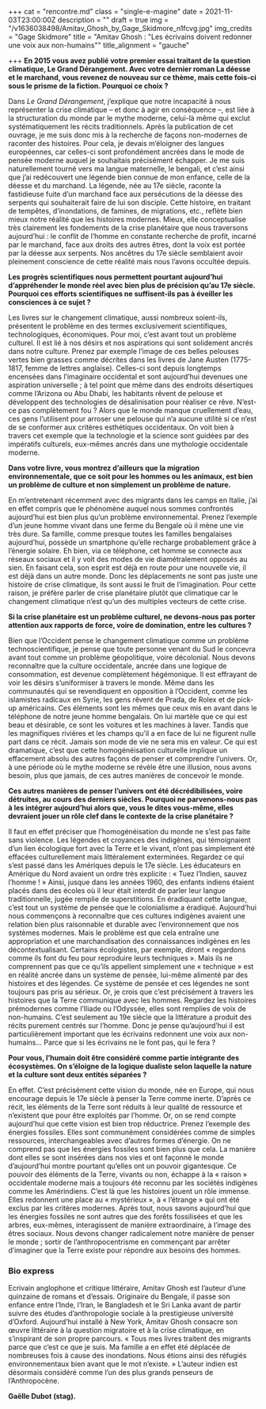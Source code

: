 +++
cat = "rencontre.md"
class = "single-e-magine"
date = 2021-11-03T23:00:00Z
description = ""
draft = true
img = "/v1636038498/Amitav_Ghosh_by_Gage_Skidmore_n1fcvg.jpg"
img_credits = "Gage Skidmore"
title = "Amitav Ghosh : \"Les écrivains doivent redonner une voix aux non-humains\""
title_alignment = "gauche"

+++
**En 2015 vous avez publié votre premier essai traitant de la question climatique, Le Grand Dérangement. Avec votre dernier roman La déesse et le marchand, vous revenez de nouveau sur ce thème, mais cette fois-ci sous le prisme de la fiction. Pourquoi ce choix ?**

Dans _Le Grand Dérangement_, j’explique que notre incapacité à nous représenter la crise climatique – et donc à agir en conséquence –, est liée à la structuration du monde par le mythe moderne, celui-là même qui exclut systématiquement les récits traditionnels. Après la publication de cet ouvrage, je me suis donc mis à la recherche de façons non-modernes de raconter des histoires. Pour cela, je devais m’éloigner des langues européennes, car celles-ci sont profondément ancrées dans le mode de pensée moderne auquel je souhaitais précisément échapper. Je me suis naturellement tourné vers ma langue maternelle, le bengali, et c’est ainsi que j’ai redécouvert une légende bien connue de mon enfance, celle de la déesse et du marchand. La légende, née au 17e siècle, raconte la fastidieuse fuite d’un marchand face aux persécutions de la déesse des serpents qui souhaiterait faire de lui son disciple. Cette histoire, en traitant de tempêtes, d’inondations, de famines, de migrations, etc., reflète bien mieux notre réalité que les histoires modernes. Mieux, elle conceptualise très clairement les fondements de la crise planétaire que nous traversons aujourd’hui : le conflit de l’homme en constante recherche de profit, incarné par le marchand, face aux droits des autres êtres, dont la voix est portée par la déesse aux serpents. Nos ancêtres du 17e siècle semblaient avoir pleinement conscience de cette réalité mais nous l’avons occultée depuis.

**Les progrès scientifiques nous permettent pourtant aujourd’hui d’appréhender le monde réel avec bien plus de précision qu’au 17e siècle. Pourquoi ces efforts scientifiques ne suffisent-ils pas à éveiller les consciences à ce sujet ?** 

Les livres sur le changement climatique, aussi nombreux soient-ils, présentent le problème en des termes exclusivement scientifiques, technologiques, économiques. Pour moi, c’est avant tout un problème culturel. Il est lié à nos désirs et nos aspirations qui sont solidement ancrés dans notre culture. Prenez par exemple l’image de ces belles pelouses vertes bien grasses comme décrites dans les livres de Jane Austen (1775-1817, femme de lettres anglaise). Celles-ci sont depuis longtemps encensées dans l’imaginaire occidental et sont aujourd’hui devenues une aspiration universelle ; à tel point que même dans des endroits désertiques comme l’Arizona ou Abu Dhabi, les habitants rêvent de pelouse et développent des technologies de désalinisation pour réaliser ce rêve. N’est-ce pas complètement fou ? Alors que le monde manque cruellement d’eau, ces gens l’utilisent pour arroser une pelouse qui n’a aucune utilité si ce n’est de se conformer aux critères esthétiques occidentaux. On voit bien à travers cet exemple que la technologie et la science sont guidées par des impératifs culturels, eux-mêmes ancrés dans une mythologie occidentale moderne.

**Dans votre livre, vous montrez d’ailleurs que la migration environnementale, que ce soit pour les hommes ou les animaux, est bien un problème de culture et non simplement un problème de nature.** 

En m’entretenant récemment avec des migrants dans les camps en Italie, j’ai en effet compris que le phénomène auquel nous sommes confrontés aujourd’hui est bien plus qu’un problème environnemental. Prenez l’exemple d’un jeune homme vivant dans une ferme du Bengale où il mène une vie très dure. Sa famille, comme presque toutes les familles bengalaises aujourd’hui, possède un smartphone qu’elle recharge probablement grâce à l’énergie solaire. Eh bien, via ce téléphone, cet homme se connecte aux réseaux sociaux et il y voit des modes de vie diamétralement opposés au sien. En faisant cela, son esprit est déjà en route pour une nouvelle vie, il est déjà dans un autre monde. Donc les déplacements ne sont pas juste une histoire de crise climatique, ils sont aussi le fruit de l’imagination. Pour cette raison, je préfère parler de crise planétaire plutôt que climatique car le changement climatique n’est qu’un des multiples vecteurs de cette crise. 

**Si la crise planétaire est un problème culturel, ne devons-nous pas porter attention aux rapports de force, voire de domination, entre les cultures ?** 

Bien que l’Occident pense le changement climatique comme un problème technoscientifique, je pense que toute personne venant du Sud le concevra avant tout comme un problème géopolitique, voire décolonial. Nous devons reconnaître que la culture occidentale, ancrée dans une logique de consommation, est devenue complètement hégémonique. Il est effrayant de voir les désirs s’uniformiser à travers le monde. Même dans les communautés qui se revendiquent en opposition à l’Occident, comme les islamistes radicaux en Syrie, les gens rêvent de Prada, de Rolex et de pick-up américains. Ces éléments sont les mêmes que ceux mis en avant dans le téléphone de notre jeune homme bengalais. On lui martèle que ce qui est beau et désirable, ce sont les voitures et les machines à laver. Tandis que les magnifiques rivières et les champs qu’il a en face de lui ne figurent nulle part dans ce récit. Jamais son mode de vie ne sera mis en valeur. Ce qui est dramatique, c’est que cette homogénéisation culturelle implique un effacement absolu des autres façons de penser et comprendre l’univers. Or, à une période où le mythe moderne se révèle être une illusion, nous avons besoin, plus que jamais, de ces autres manières de concevoir le monde. 

**Ces autres manières de penser l’univers ont été décrédibilisées, voire détruites, au cours des derniers siècles. Pourquoi ne parvenons-nous pas à les intégrer aujourd’hui alors que, vous le dites vous-même, elles devraient jouer un rôle clef dans le contexte de la crise planétaire ?**

 Il faut en effet préciser que l’homogénéisation du monde ne s’est pas faite sans violence. Les légendes et croyances des indigènes, qui témoignaient d’un lien écologique fort avec la Terre et le vivant, n’ont pas simplement été effacées culturellement mais littéralement exterminées. Regardez ce qui s’est passé dans les Amériques depuis le 17e siècle. Les éducateurs en Amérique du Nord avaient un ordre très explicite : « Tuez l’Indien, sauvez l’homme ! » Ainsi, jusque dans les années 1960, des enfants indiens étaient placés dans des écoles où il leur était interdit de parler leur langue traditionnelle, jugée remplie de superstitions. En éradiquant cette langue, c’est tout un système de pensée que le colonialisme a éradiqué. Aujourd’hui nous commençons à reconnaître que ces cultures indigènes avaient une relation bien plus raisonnable et durable avec l’environnement que nos systèmes modernes. Mais le problème est que cela entraîne une appropriation et une marchandisation des connaissances indigènes en les décontextualisant. Certains écologistes, par exemple, diront « regardons comme ils font du feu pour reproduire leurs techniques ». Mais ils ne comprennent pas que ce qu’ils appellent simplement une « technique » est en réalité ancrée dans un système de pensée, lui-même alimenté par des histoires et des légendes. Ce système de pensée et ces légendes ne sont toujours pas pris au sérieux. Or, je crois que c’est précisément à travers les histoires que la Terre communique avec les hommes. Regardez les histoires prémodernes comme l’Iliade ou l’Odyssée, elles sont remplies de voix de non-humains. C’est seulement au 19e siècle que la littérature a produit des récits purement centrés sur l’homme. Donc je pense qu’aujourd’hui il est particulièrement important que les écrivains redonnent une voix aux non-humains… Parce que si les écrivains ne le font pas, qui le fera ? 

**Pour vous, l’humain doit être considéré comme partie intégrante des écosystèmes. On s’éloigne de la logique dualiste selon laquelle la nature et la culture sont deux entités séparées ?** 

En effet. C’est précisément cette vision du monde, née en Europe, qui nous encourage depuis le 17e siècle à penser la Terre comme inerte. D’après ce récit, les éléments de la Terre sont réduits à leur qualité de ressource et n’existent que pour être exploités par l’homme. Or, on se rend compte aujourd’hui que cette vision est bien trop réductrice. Prenez l’exemple des énergies fossiles. Elles sont communément considérées comme de simples ressources, interchangeables avec d’autres formes d’énergie. On ne comprend pas que les énergies fossiles sont bien plus que cela. La manière dont elles se sont insérées dans nos vies et ont façonné le monde d’aujourd’hui montre pourtant qu’elles ont un pouvoir gigantesque. Ce pouvoir des éléments de la Terre, vivants ou non, échappe à la « raison » occidentale moderne mais a toujours été reconnu par les sociétés indigènes comme les Amérindiens. C’est là que les histoires jouent un rôle immense. Elles redonnent une place au « mystérieux », à « l’étrange » qui ont été exclus par les critères modernes. Après tout, nous savons aujourd’hui que les énergies fossiles ne sont autres que des forêts fossilisées et que les arbres, eux-mêmes, interagissent de manière extraordinaire, à l’image des êtres sociaux. Nous devons changer radicalement notre manière de penser le monde ; sortir de l’anthropocentrisme en commençant par arrêter d’imaginer que la Terre existe pour répondre aux besoins des hommes. 

### Bio express

Ecrivain anglophone et critique littéraire, Amitav Ghosh est l’auteur d’une quinzaine de romans et d’essais. Originaire du Bengale, il passe son enfance entre l’Inde, l’Iran, le Bangladesh et le Sri Lanka avant de partir suivre des études d’anthropologie sociale à la prestigieuse université d’Oxford. Aujourd’hui installé à New York, Amitav Ghosh consacre son œuvre littéraire à la question migratoire et à la crise climatique, en s’inspirant de son propre parcours. « Tous mes livres traitent des migrants parce que c’est ce que je suis. Ma famille a en effet été déplacée de nombreuses fois à cause des inondations. Nous étions ainsi des réfugiés environnementaux bien avant que le mot n’existe. » L’auteur indien est désormais considéré comme l’un des plus grands penseurs de l’Anthropocène. 

**Gaëlle Dubot (stag).** 